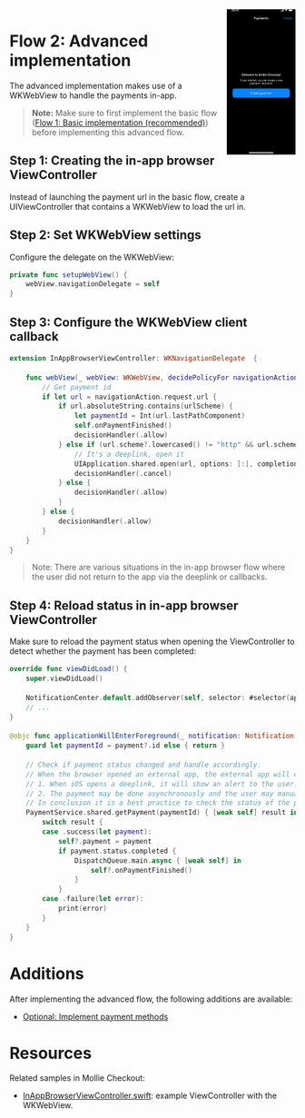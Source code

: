 <img align="right" src="images/FlowAdvanced.gif" alt="Advanced flow" width="24%" />

# Flow 2: Advanced implementation

The advanced implementation makes use of a WKWebView to handle the payments in-app.

> **Note:** Make sure to first implement the basic flow ([Flow 1: Basic implementation (recommended)](FLOW_BASIC.md)) before implementing this advanced flow.

## Step 1: Creating the in-app browser ViewController

Instead of launching the payment url in the basic flow, create a UIViewController that contains a WKWebView to load the url in.

## Step 2: Set WKWebView settings

Configure the delegate on the WKWebView:

```swift
private func setupWebView() {
    webView.navigationDelegate = self
}
```

## Step 3: Configure the WKWebView client callback

```swift
extension InAppBrowserViewController: WKNavigationDelegate  {

    func webView(_ webView: WKWebView, decidePolicyFor navigationAction: WKNavigationAction, decisionHandler: @escaping (WKNavigationActionPolicy) -> Void) {
        // Get payment id
        if let url = navigationAction.request.url {
            if url.absoluteString.contains(urlScheme) {
                let paymentId = Int(url.lastPathComponent)
                self.onPaymentFinished()
                decisionHandler(.allow)
            } else if (url.scheme?.lowercased() != "http" && url.scheme?.lowercased() != "https") {
                // It's a deeplink, open it
                UIApplication.shared.open(url, options: [:], completionHandler: nil)
                decisionHandler(.cancel)
            } else {
                decisionHandler(.allow)
            }
        } else {
            decisionHandler(.allow)
        }
    }
}
```

> Note: There are various situations in the in-app browser flow where the user did not return to the app via the deeplink or callbacks.

## Step 4: Reload status in in-app browser ViewController

Make sure to reload the payment status when opening the ViewController to detect whether the payment has been completed:

```swift
override func viewDidLoad() {
    super.viewDidLoad()
    
    NotificationCenter.default.addObserver(self, selector: #selector(applicationWillEnterForeground(_:)), name: UIApplication.willEnterForegroundNotification, object: nil)
    // ...
}

@objc func applicationWillEnterForeground(_ notification: Notification) {
    guard let paymentId = payment?.id else { return }

    // Check if payment status changed and handle accordingly.
    // When the browser opened an external app, the external app will call our deeplink to open the app again. However there are some caveats:
    // 1. When iOS opens a deeplink, it will show an alert to the user. The user may have decided to click cancel here and therefore not opening the deeplink after doing the payment.
    // 2. The payment may be done asynchronously and the user may manually return to the app. In this case this screen is still open while the payment might have already been finished.
    // In conclusion it is a best practice to check the status of the payment when the user returns back to the app to make sure that this payment is not completed already.
    PaymentService.shared.getPayment(paymentId) { [weak self] result in
        switch result {
        case .success(let payment):
            self?.payment = payment
            if payment.status.completed {
                DispatchQueue.main.async { [weak self] in
                    self?.onPaymentFinished()
                }
            }
        case .failure(let error):
            print(error)
        }
    }
}
```

# Additions

After implementing the advanced flow, the following additions are available:

- [Optional: Implement payment methods](IMPLEMENT_PAYMENT_METHODS.md)

# Resources

Related samples in Mollie Checkout:

- [InAppBrowserViewController.swift](Checkout/Scenes/PaymentFlow/InAppBrowser/InAppBrowserViewController.swift): example ViewController with the WKWebView.
